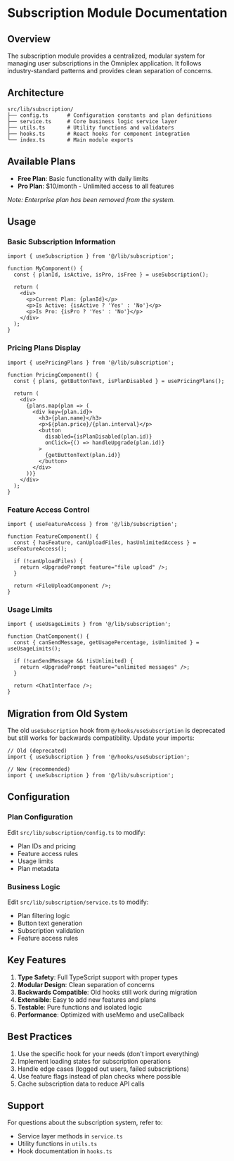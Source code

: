 # Subscription Module Documentation

## Overview

The subscription module provides a centralized, modular system for managing user subscriptions in the Omniplex application. It follows industry-standard patterns and provides clean separation of concerns.

## Architecture

```
src/lib/subscription/
├── config.ts      # Configuration constants and plan definitions
├── service.ts     # Core business logic service layer
├── utils.ts       # Utility functions and validators
├── hooks.ts       # React hooks for component integration
└── index.ts       # Main module exports
```

## Available Plans

- **Free Plan**: Basic functionality with daily limits
- **Pro Plan**: $10/month - Unlimited access to all features

*Note: Enterprise plan has been removed from the system.*

## Usage

### Basic Subscription Information

```tsx
import { useSubscription } from '@/lib/subscription';

function MyComponent() {
  const { planId, isActive, isPro, isFree } = useSubscription();
  
  return (
    <div>
      <p>Current Plan: {planId}</p>
      <p>Is Active: {isActive ? 'Yes' : 'No'}</p>
      <p>Is Pro: {isPro ? 'Yes' : 'No'}</p>
    </div>
  );
}
```

### Pricing Plans Display

```tsx
import { usePricingPlans } from '@/lib/subscription';

function PricingComponent() {
  const { plans, getButtonText, isPlanDisabled } = usePricingPlans();
  
  return (
    <div>
      {plans.map(plan => (
        <div key={plan.id}>
          <h3>{plan.name}</h3>
          <p>${plan.price}/{plan.interval}</p>
          <button 
            disabled={isPlanDisabled(plan.id)}
            onClick={() => handleUpgrade(plan.id)}
          >
            {getButtonText(plan.id)}
          </button>
        </div>
      ))}
    </div>
  );
}
```

### Feature Access Control

```tsx
import { useFeatureAccess } from '@/lib/subscription';

function FeatureComponent() {
  const { hasFeature, canUploadFiles, hasUnlimitedAccess } = useFeatureAccess();
  
  if (!canUploadFiles) {
    return <UpgradePrompt feature="file upload" />;
  }
  
  return <FileUploadComponent />;
}
```

### Usage Limits

```tsx
import { useUsageLimits } from '@/lib/subscription';

function ChatComponent() {
  const { canSendMessage, getUsagePercentage, isUnlimited } = useUsageLimits();
  
  if (!canSendMessage && !isUnlimited) {
    return <UpgradePrompt feature="unlimited messages" />;
  }
  
  return <ChatInterface />;
}
```

## Migration from Old System

The old `useSubscription` hook from `@/hooks/useSubscription` is deprecated but still works for backwards compatibility. Update your imports:

```tsx
// Old (deprecated)
import { useSubscription } from '@/hooks/useSubscription';

// New (recommended)
import { useSubscription } from '@/lib/subscription';
```

## Configuration

### Plan Configuration

Edit `src/lib/subscription/config.ts` to modify:
- Plan IDs and pricing
- Feature access rules
- Usage limits
- Plan metadata

### Business Logic

Edit `src/lib/subscription/service.ts` to modify:
- Plan filtering logic
- Button text generation
- Subscription validation
- Feature access rules

## Key Features

1. **Type Safety**: Full TypeScript support with proper types
2. **Modular Design**: Clean separation of concerns
3. **Backwards Compatible**: Old hooks still work during migration
4. **Extensible**: Easy to add new features and plans
5. **Testable**: Pure functions and isolated logic
6. **Performance**: Optimized with useMemo and useCallback

## Best Practices

1. Use the specific hook for your needs (don't import everything)
2. Implement loading states for subscription operations
3. Handle edge cases (logged out users, failed subscriptions)
4. Use feature flags instead of plan checks where possible
5. Cache subscription data to reduce API calls

## Support

For questions about the subscription system, refer to:
- Service layer methods in `service.ts`
- Utility functions in `utils.ts`
- Hook documentation in `hooks.ts`

